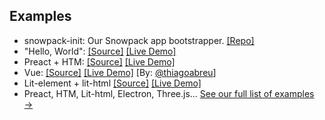 ## Examples

- snowpack-init: Our Snowpack app bootstrapper. [[Repo]](https://github.com/pikapkg/init)
- "Hello, World": [[Source]](https://glitch.com/edit/#!/pika-web-example-simple) [[Live Demo]](https://pika-web-example-simple.glitch.me/)
- Preact + HTM: [[Source]](https://glitch.com/edit/#!/pika-web-example-preact-htm) [[Live Demo]](https://pika-web-example-preact-htm.glitch.me)
- Vue: [[Source]](https://glitch.com/edit/#!/pika-web-vue-httpvueloader) [[Live Demo]](https://pika-web-vue-httpvueloader.glitch.me/) [By: [@thiagoabreu](https://github.com/thiagoabreu)]
- Lit-element + lit-html [[Source]](https://glitch.com/edit/#!/lit-snowpack) [[Live Demo]](https://lit-snowpack.glitch.me/)
- Preact, HTM, Lit-html, Electron, Three.js... [See our full list of examples →](https://github.com/pikapkg/snowpack/blob/master/README.md#examples)
